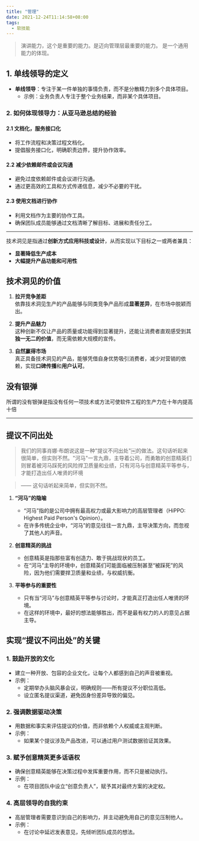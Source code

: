 ```yaml
---
title: "管理"
date: 2021-12-24T11:14:58+08:00
tags:
  - 软技能
---
```


> 演讲能力，这个是重要的能力。是迈向管理层最重要的能力。 是一个通用能力的体现。

## **1. 单线领导的定义**

- **单线领导**：专注于某一件单独的事情负责，而不是分散精力到多个具体项目。
  - 示例：业务负责人专注于整个业务结果，而非某个具体项目。

### **2. 如何体现领导力：从亚马逊总结的经验**

#### **2.1 文档化，服务接口化**

- 将工作流程和决策过程文档化。
- 提倡服务接口化，明确职责边界，提升协作效率。

#### **2.2 减少依赖邮件或会议沟通**

- 避免过度依赖邮件或会议进行沟通。
- 通过更高效的工具和方式传递信息，减少不必要的干扰。

#### **2.3 使用文档进行协作**

- 利用文档作为主要的协作工具。
- 确保团队成员能够通过文档清晰了解目标、进展和责任分工。

---

技术洞见是指通过**创新方式应用科技或设计**，从而实现以下目标之一或两者兼具：

- **显著降低生产成本**  
- **大幅提升产品功能和可用性**

## **技术洞见的价值**

1. **拉开竞争差距**  
   依靠技术洞见生产的产品能够与同类竞争产品形成**显著差异**，在市场中脱颖而出。

2. **提升产品魅力**  
   这种创新不仅让产品的质量或功能得到显著提升，还能让消费者直观感受到其**独一无二的价值**，而无需依赖大规模的宣传。

3. **自然赢得市场**  
   真正具备技术洞见的产品，能够凭借自身优势吸引消费者，减少对营销的依赖，实现**口碑传播**和**用户认可**。


## 没有银弹

所谓的没有银弹是指没有任何一项技术或方法可使软件工程的生产力在十年内提高十倍

---

## 提议不问出处


> 我们的同事肖娜·布朗说这是一种"提议不问出处"￼的做法。这句话听起来很简单，但实则不然。"河马"一言九鼎，主导着公司，而勇敢的创意精英们则冒着被河马踩死的风险捍卫质量和业绩，只有河马与创意精英平等参与，才能打造出任人唯贤的环境

> —— 这句话听起来简单，但实则不然。



1. **“河马”的隐喻**  
   - “河马”指的是公司中拥有最高权力或最大影响力的高层管理者（HiPPO: Highest Paid Person's Opinion）。  
   - 在许多传统企业中，“河马”的意见往往一言九鼎，主导决策方向，而忽视了其他人的声音。

2. **创意精英的挑战**  
   - 创意精英是指那些富有创造力、敢于挑战现状的员工。  
   - 在“河马”主导的环境中，创意精英们可能面临被压制甚至“被踩死”的风险，因为他们需要捍卫质量和业绩，与权威抗衡。

3. **平等参与的重要性**  
   - 只有当“河马”与创意精英平等参与讨论时，才能真正打造出任人唯贤的环境。  
   - 在这样的环境中，最好的想法能够胜出，而不是最有权力的人的意见占据主导。


## 实现“提议不问出处”的关键

### 1. 鼓励开放的文化

- 建立一种开放、包容的企业文化，让每个人都感到自己的声音被重视。  
- 示例：  
  - 定期举办头脑风暴会议，明确规则——所有提议不分职位高低。  
  - 设立匿名提议渠道，避免因身份差异导致的偏见。

### 2. 强调数据驱动决策

- 用数据和事实来评估提议的价值，而非依赖个人权威或主观判断。  
- 示例：  
  - 如果某个提议涉及产品改进，可以通过用户测试数据验证其效果。  

### 3. 赋予创意精英更多话语权

- 确保创意精英能够在决策过程中发挥重要作用，而不只是被动执行。  
- 示例：  
  - 在项目团队中设立“创意负责人”，赋予其对最终方案的决定权。

### 4. 高层领导的自我约束

- 高层管理者需要意识到自己的影响力，并主动避免用自己的意见压制他人。  
- 示例：  
  - 在讨论中延迟发表意见，先倾听团队成员的想法。  
